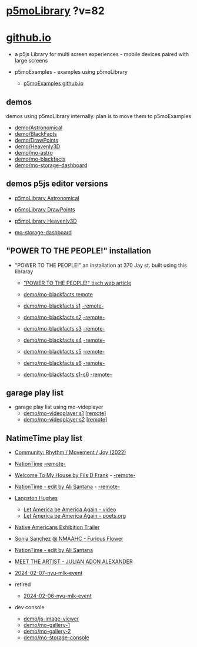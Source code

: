# [p5moLibrary](https://github.com/molab-itp/p5moLibrary) ?v=82

# [github.io](https://molab-itp.github.io/p5moLibrary/src?v=82)

- a p5js Library for multi screen experiences - mobile devices paired with large screens

- p5moExamples - examples using p5moLibrary

  - [ p5moExamples github.io ](https://molab-itp.github.io/p5moExamples)

## demos

demos using p5moLibrary internally. plan is to move them to p5moExamples

- [demo/Astronomical](demo/Astronomical?v=82)
- [demo/BlackFacts](demo/BlackFacts?v=82)
- [demo/DrawPoints](demo/DrawPoints?v=82)
- [demo/Heavenly3D](demo/Heavenly3D?v=82)
- [demo/mo-astro](demo/mo-astro?v=82)
- [demo/mo-blackfacts](demo/mo-blackfacts?v=82)
- [demo/mo-storage-dashboard](demo/mo-storage-dashboard?v=82)

## demos p5js editor versions

- [p5moLibrary Astronomical](https://editor.p5js.org/jht9629-nyu/sketches/iIIAb8KIDr)

- [p5moLibrary DrawPoints](https://editor.p5js.org/jht9629-nyu/sketches/TQyVoswjQ)

- [p5moLibrary Heavenly3D](https://editor.p5js.org/jht9629-nyu/sketches/6VM5IMP4m)

- [mo-storage-dashboard](https://editor.p5js.org/jht9629-nyu/sketches/Osz28nOS9)

## "POWER TO THE PEOPLE!" installation

- "POWER TO THE PEOPLE!" an installation at 370 Jay st. built using this libraray

  - ["POWER TO THE PEOPLE!" tisch web article](https://tisch.nyu.edu/itp/news/spring-2024/community-facing-interactive-installations-on-the-ground-floor-o)

  - [demo/mo-blackfacts remote](demo/mo-blackfacts?v=82)
  - [demo/mo-blackfacts s1](demo/mo-blackfacts?v=82&group=s1&qrcode=mo-blackfacts-qrcode-1.png) [-remote-](demo/mo-blackfacts?v=82&group=s1)
  - [demo/mo-blackfacts s2](demo/mo-blackfacts?v=82&group=s2&qrcode=mo-blackfacts-qrcode-2.png) [-remote-](demo/mo-blackfacts?v=82&group=s2)
  - [demo/mo-blackfacts s3](demo/mo-blackfacts?v=82&group=s3&qrcode=mo-blackfacts-qrcode-3.png) [-remote-](demo/mo-blackfacts?v=82&group=s3)
  - [demo/mo-blackfacts s4](demo/mo-blackfacts?v=82&group=s4&qrcode=mo-blackfacts-qrcode-4.png) [-remote-](demo/mo-blackfacts?v=82&group=s4)
  - [demo/mo-blackfacts s5](demo/mo-blackfacts?v=82&group=s5&qrcode=mo-blackfacts-qrcode-5.png) [-remote-](demo/mo-blackfacts?v=82&group=s5)
  - [demo/mo-blackfacts s6](demo/mo-blackfacts?v=82&group=s6&qrcode=mo-blackfacts-qrcode-6.png) [-remote-](demo/mo-blackfacts?v=82&group=s6)
  - [demo/mo-blackfacts s1-s6](demo/mo-blackfacts?v=82&group=s1,s2,s3,s4,s5,s6&qrcode=mo-blackfacts-qrcode-1-6.png) [-remote-](demo/mo-blackfacts?v=82&group=s1,s2,s3,s4,s5,s6)

## garage play list

- garage play list using mo-videplayer
  - [demo/mo-videoplayer s1](demo/mo-videoplayer?v=82&group=s1&qrcode=mo-videoplayer-qrcode-1.png)
    [[remote](qrcode/mo-videoplayer.html?v=82&group=s1)]
  - [demo/mo-videoplayer s2](demo/mo-videoplayer?v=82&group=s2&qrcode=mo-videoplayer-qrcode-2.png)
    [[remote](qrcode/mo-videoplayer.html?v=82&group=s2)]

## NatimeTime play list

- [Community: Rhythm / Movement / Joy (2022)](demo/mo-videoplayer/index.html?playlist=8HfVf69nUX0)

- [NationTime](demo/mo-videoplayer/index.html?qrcode=NationTime.png) [-remote-](demo/mo-videoplayer/index.html)

- [Welcome To My House by Fils D Frank](demo/mo-videoplayer/?playlist=kinLtCLHYvo&title=Welcome%20To%20My%20House%20by%20Fils%20D%20Frank&qrcode=NationTime.png) - [-remote-](demo/mo-videoplayer/?playlist=kinLtCLHYvo&title=Welcome%20To%20My%20House%20by%20Fils%20D%20Frank)

- [NationTime - edit by Ali Santana](demo/mo-videoplayer/?playlist=-UtKxghWlvY&title=NationTime%20-%20ELUCID%20-%20BETAMAX&qrcode=NationTime.png) - [-remote-](demo/mo-videoplayer/?playlist=-UtKxghWlvY&title=NationTime%20-%20ELUCID%20-%20BETAMAX)

- [Langston Hughes ](demo/BlackFacts?playlist=XzI3huqpCi4)

  - [Let America be America Again - video](demo/mo-blackfacts?playlist=CFNM8GB_Yp0&title=%E2%98%85)
  - [Let America be America Again - poets.org](https://poets.org/poem/let-america-be-america-again)

- [Native Americans Exhibition Trailer](demo/BlackFacts?playlist=hpjNGTYvpxw)

- [Sonia Sanchez @ NMAAHC - Furious Flower](demo/mo-blackfacts?playlist=FNLp8e-cfgk&title=Sonia%20Sanchez)

- [NationTime - edit by Ali Santana](demo/mo-videoplayer?playlist=-UtKxghWlvY&title=NationTime%20-%20ELUCID%20-%20BETAMAX&qrcode=NationTime.png)

- [MEET THE ARTIST - JULIAN ADON ALEXANDER](demo/mo-blackfacts?playlist=wk0La_2igws&title=MEET%20THE%20ARTIST%20-%20JULIAN%20ADON%20ALEXANDE%20-%20What%20it%20is&qrcode=JULIAN.png)

- [2024-02-07-nyu-mlk-event](demo/mo-blackfacts?playlist=lG758MniLYg&qrcode=annoucement-01.png&title=2024-02-07-nyu-mlk-event)

- retired

  - [2024-02-06-nyu-mlk-event](demo/mo-blackfacts?playlist=zbRz5xTaLYI&qrcode=annoucement-01.png&title=2024-02-06-nyu-mlk-event)
  <!-- - [Weapons of White Destruction - TJ](demo/mo-blackfacts?playlist=ob8YQPGJiHY&title=Weapons%20of%20White%20Destruction%20-%20TJ&&qrcode=TJ.png) -->

- dev console

  - [demo/js-image-viewer](demo/js-image-viewer?v=82)
  - [demo/mo-gallery-1](demo/mo-gallery-1?v=82)
  - [demo/mo-gallery-2](demo/mo-gallery-2?v=82)
  - [demo/mo-storage-console](demo/mo-storage-console?v=82)

<!--

- retired
  - [demo/mo-astro-host-0](demo/mo-astro-host-0?v=82)
  - [demo/mo-astro-host-1](demo/mo-astro-host-1?v=82)
  - [demo/mo-astro-remote-0](demo/mo-astro-remote-0?v=82)
  - [demo/mo-astro-remote-1](demo/mo-astro-remote-1?v=82)

  - [demo/mo-blackfacts-host](demo/mo-blackfacts-host?v=82)
  - [demo/mo-blackfacts-remote](demo/mo-blackfacts-remote?v=82)

# https://www.youtube.com/watch?v=hpjNGTYvpxw
# The Land Carries Our Ancestors: Contemporary Art by Native Americans Exhibition Trailer

 -->
